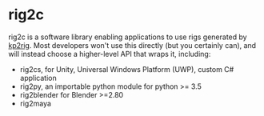 # rig2c

rig2c is a software library enabling applications to use rigs generated by [kp2rig](kp2rig.md).
Most developers won't use this directly (but you certainly can), and will instead choose a higher-level API that wraps it, including:
 - rig2cs, for Unity, Universal Windows Platform (UWP), custom C# application
 - rig2py, an importable python module for python >= 3.5
 - rig2blender for Blender >=2.80
 - rig2maya
